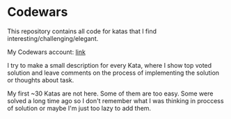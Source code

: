 # Codewars
This repository contains all code for katas that I find interesting/challenging/elegant.

My Codewars account: [link](https://www.codewars.com/users/osovv)

I try to make a small description for every Kata, where I show top voted solution and leave comments on the process of implementing the solution or thoughts about task.

My first ~30 Katas are not here. Some of them are too easy. Some were solved a long time ago so I don't remember what I was thinking in proccess of solution or maybe I'm just too lazy to add them.
